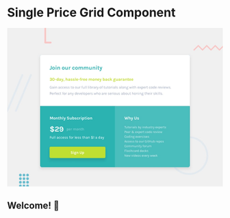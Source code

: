 # Single Price Grid Component

![Design preview for the Single Price Grid Component by Ashutosh](./design/desktop-preview.jpg)

## Welcome! 👋

